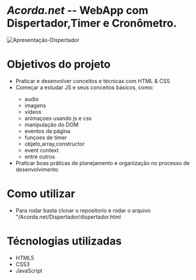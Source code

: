 # *Acorda.net* -- WebApp com Dispertador,Timer e Cronômetro.
![Apresentação-Dispertador](aaae24bc95f932_files_1610200524300-clapboard-kjprt4zsx8w15gu3a.gif)


<h1>Objetivos do projeto</h1>
<ul>
<li>Praticar e desenvolver conceitos e técnicas com HTML & CSS</li>
<li>Começar a estudar JS e seus conceitos básicos, como:   </li>
    <ul><li>audio</li>
    <li>imagens</li>
    <li>videos</li>
    <li>animaçoes usando js e css</li>
    <li>manipulação do DOM</li>
    <li>eventos da página</li>
    <li>funçoes de timer</li>
    <li>objeto,array,constructor</li>
    <li>event context</li>
    <li>entre outros</li>
    </ul>
<li>Praticar boas práticas de planejamento e organização no processo de desenvolvimento</li>
</ul>


<h1>Como utilizar </h1>
  <ul><li>Para rodar basta clonar o repositorio e rodar o arquivo "/Acorda.net/Dispertador/dispertador.html</li></ul>
 <h1>Técnologias utilizadas </h1>
 <ul><li>HTML5</li>
    <li>CSS3</li>
<li>JavaScript</li></ul>
